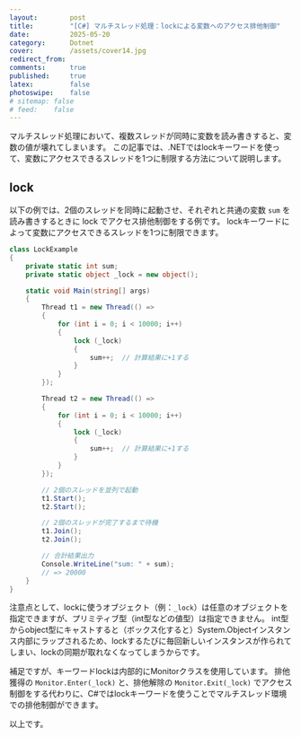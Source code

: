 ```yaml
---
layout:        post
title:         "[C#] マルチスレッド処理：lockによる変数へのアクセス排他制御"
date:          2025-05-20
category:      Dotnet
cover:         /assets/cover14.jpg
redirect_from:
comments:      true
published:     true
latex:         false
photoswipe:    false
# sitemap: false
# feed:    false
---
```


マルチスレッド処理において、複数スレッドが同時に変数を読み書きすると、変数の値が壊れてしまいます。
この記事では、.NETではlockキーワードを使って、変数にアクセスできるスレッドを1つに制限する方法について説明します。

## lock

以下の例では、2個のスレッドを同時に起動させ、それぞれと共通の変数 `sum` を読み書きするときに lock でアクセス排他制御をする例です。
lockキーワードによって変数にアクセスできるスレッドを1つに制限できます。

```cs
class LockExample
{
    private static int sum;
    private static object _lock = new object();

    static void Main(string[] args)
    {
        Thread t1 = new Thread(() =>
        {
            for (int i = 0; i < 10000; i++)
            {
                lock (_lock)
                {
                    sum++;  // 計算結果に+1する
                }
            }
        });

        Thread t2 = new Thread(() =>
        {
            for (int i = 0; i < 10000; i++)
            {
                lock (_lock)
                {
                    sum++;  // 計算結果に+1する
                }
            }
        });

        // 2個のスレッドを並列で起動
        t1.Start();
        t2.Start();

        // 2個のスレッドが完了するまで待機
        t1.Join();
        t2.Join();

        // 合計結果出力
        Console.WriteLine("sum: " + sum);
        // => 20000
    }
}
```

注意点として、lockに使うオブジェクト（例：`_lock`）は任意のオブジェクトを指定できますが、プリミティブ型（int型などの値型）は指定できません。
int型からobject型にキャストすると（ボックス化すると）System.Objectインスタンス内部にラップされるため、lockするたびに毎回新しいインスタンスが作られてしまい、lockの同期が取れなくなってしまうからです。

補足ですが、キーワードlockは内部的にMonitorクラスを使用しています。
排他獲得の `Monitor.Enter(_lock)` と、排他解除の `Monitor.Exit(_lock)` でアクセス制御をする代わりに、C#ではlockキーワードを使うことでマルチスレッド環境での排他制御ができます。

以上です。
